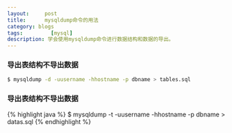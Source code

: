 ```yaml
---
layout:     post
title:      mysqldump命令的用法
category: blogs
tags:         [mysql]
description: 学会使用mysqldump命令进行数据结构和数据的导出。
---
```


### 导出表结构不导出数据 
```sh
$ mysqldump -d -uusername -hhostname -p dbname > tables.sql
```

### 导出表结构不导出数据 
{% highlight java %}
$ mysqldump -t -uusername -hhostname -p dbname > datas.sql
{% endhighlight %}

